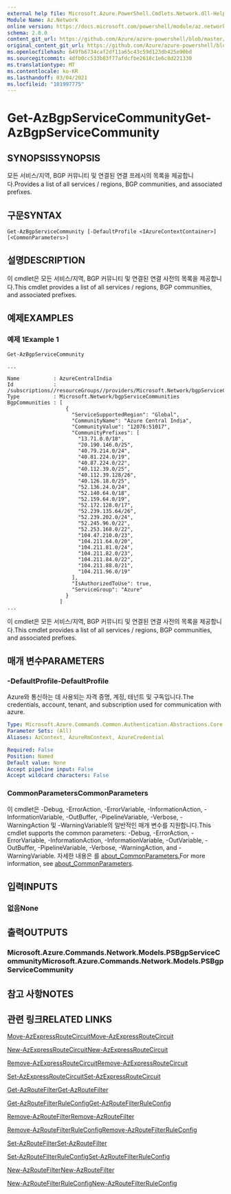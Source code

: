 ```yaml
---
external help file: Microsoft.Azure.PowerShell.Cmdlets.Network.dll-Help.xml
Module Name: Az.Network
online version: https://docs.microsoft.com/powershell/module/az.network/get-azbgpservicecommunity
schema: 2.0.0
content_git_url: https://github.com/Azure/azure-powershell/blob/master/src/Network/Network/help/Get-AzBgpServiceCommunity.md
original_content_git_url: https://github.com/Azure/azure-powershell/blob/master/src/Network/Network/help/Get-AzBgpServiceCommunity.md
ms.openlocfilehash: 649fb6734caf2df11a65c43c59d123db425e90bd
ms.sourcegitcommit: 4dfb0cc533b83f77afdcfbe2618c1e6c8d221330
ms.translationtype: MT
ms.contentlocale: ko-KR
ms.lasthandoff: 03/04/2021
ms.locfileid: "101997775"
---
```

# <span data-ttu-id="77abc-101">Get-AzBgpServiceCommunity</span><span class="sxs-lookup"><span data-stu-id="77abc-101">Get-AzBgpServiceCommunity</span></span>

## <span data-ttu-id="77abc-102">SYNOPSIS</span><span class="sxs-lookup"><span data-stu-id="77abc-102">SYNOPSIS</span></span>
<span data-ttu-id="77abc-103">모든 서비스/지역, BGP 커뮤니티 및 연결된 연결 프레시의 목록을 제공합니다.</span><span class="sxs-lookup"><span data-stu-id="77abc-103">Provides a list of all services / regions, BGP communities, and associated prefixes.</span></span>

## <span data-ttu-id="77abc-104">구문</span><span class="sxs-lookup"><span data-stu-id="77abc-104">SYNTAX</span></span>

```
Get-AzBgpServiceCommunity [-DefaultProfile <IAzureContextContainer>] [<CommonParameters>]
```

## <span data-ttu-id="77abc-105">설명</span><span class="sxs-lookup"><span data-stu-id="77abc-105">DESCRIPTION</span></span>
<span data-ttu-id="77abc-106">이 cmdlet은 모든 서비스/지역, BGP 커뮤니티 및 연결된 연결 사전의 목록을 제공합니다.</span><span class="sxs-lookup"><span data-stu-id="77abc-106">This cmdlet provides a list of all services / regions, BGP communities, and associated prefixes.</span></span>

## <span data-ttu-id="77abc-107">예제</span><span class="sxs-lookup"><span data-stu-id="77abc-107">EXAMPLES</span></span>

### <span data-ttu-id="77abc-108">예제 1</span><span class="sxs-lookup"><span data-stu-id="77abc-108">Example 1</span></span>
```
Get-AzBgpServiceCommunity

...

Name           : AzureCentralIndia
Id             : /subscriptions//resourceGroups//providers/Microsoft.Network/bgpServiceCommunities/AzureCentralIndia
Type           : Microsoft.Network/bgpServiceCommunities
BgpCommunities : [
                   {
                     "ServiceSupportedRegion": "Global",
                     "CommunityName": "Azure Central India",
                     "CommunityValue": "12076:51017",
                     "CommunityPrefixes": [
                       "13.71.0.0/18",
                       "20.190.146.0/25",
                       "40.79.214.0/24",
                       "40.81.224.0/19",
                       "40.87.224.0/22",
                       "40.112.39.0/25",
                       "40.112.39.128/26",
                       "40.126.18.0/25",
                       "52.136.24.0/24",
                       "52.140.64.0/18",
                       "52.159.64.0/19",
                       "52.172.128.0/17",
                       "52.239.135.64/26",
                       "52.239.202.0/24",
                       "52.245.96.0/22",
                       "52.253.168.0/22",
                       "104.47.210.0/23",
                       "104.211.64.0/20",
                       "104.211.81.0/24",
                       "104.211.82.0/23",
                       "104.211.84.0/22",
                       "104.211.88.0/21",
                       "104.211.96.0/19"
                     ],
                     "IsAuthorizedToUse": true,
                     "ServiceGroup": "Azure"
                   }
                 ]
...
```

<span data-ttu-id="77abc-109">이 cmdlet은 모든 서비스/지역, BGP 커뮤니티 및 연결된 연결 사전의 목록을 제공합니다.</span><span class="sxs-lookup"><span data-stu-id="77abc-109">This cmdlet provides a list of all services / regions, BGP communities, and associated prefixes.</span></span>

## <span data-ttu-id="77abc-110">매개 변수</span><span class="sxs-lookup"><span data-stu-id="77abc-110">PARAMETERS</span></span>

### <span data-ttu-id="77abc-111">-DefaultProfile</span><span class="sxs-lookup"><span data-stu-id="77abc-111">-DefaultProfile</span></span>
<span data-ttu-id="77abc-112">Azure와 통신하는 데 사용되는 자격 증명, 계정, 테넌트 및 구독입니다.</span><span class="sxs-lookup"><span data-stu-id="77abc-112">The credentials, account, tenant, and subscription used for communication with azure.</span></span>

```yaml
Type: Microsoft.Azure.Commands.Common.Authentication.Abstractions.Core.IAzureContextContainer
Parameter Sets: (All)
Aliases: AzContext, AzureRmContext, AzureCredential

Required: False
Position: Named
Default value: None
Accept pipeline input: False
Accept wildcard characters: False
```

### <span data-ttu-id="77abc-113">CommonParameters</span><span class="sxs-lookup"><span data-stu-id="77abc-113">CommonParameters</span></span>
<span data-ttu-id="77abc-114">이 cmdlet은 -Debug, -ErrorAction, -ErrorVariable, -InformationAction, -InformationVariable, -OutBuffer, -PipelineVariable, -Verbose, -WarningAction 및 -WarningVariable의 일반적인 매개 변수를 지원합니다.</span><span class="sxs-lookup"><span data-stu-id="77abc-114">This cmdlet supports the common parameters: -Debug, -ErrorAction, -ErrorVariable, -InformationAction, -InformationVariable, -OutVariable, -OutBuffer, -PipelineVariable, -Verbose, -WarningAction, and -WarningVariable.</span></span> <span data-ttu-id="77abc-115">자세한 내용은 를 [about_CommonParameters.](http://go.microsoft.com/fwlink/?LinkID=113216)</span><span class="sxs-lookup"><span data-stu-id="77abc-115">For more information, see [about_CommonParameters](http://go.microsoft.com/fwlink/?LinkID=113216).</span></span>

## <span data-ttu-id="77abc-116">입력</span><span class="sxs-lookup"><span data-stu-id="77abc-116">INPUTS</span></span>

### <span data-ttu-id="77abc-117">없음</span><span class="sxs-lookup"><span data-stu-id="77abc-117">None</span></span>

## <span data-ttu-id="77abc-118">출력</span><span class="sxs-lookup"><span data-stu-id="77abc-118">OUTPUTS</span></span>

### <span data-ttu-id="77abc-119">Microsoft.Azure.Commands.Network.Models.PSBgpServiceCommunity</span><span class="sxs-lookup"><span data-stu-id="77abc-119">Microsoft.Azure.Commands.Network.Models.PSBgpServiceCommunity</span></span>

## <span data-ttu-id="77abc-120">참고 사항</span><span class="sxs-lookup"><span data-stu-id="77abc-120">NOTES</span></span>

## <span data-ttu-id="77abc-121">관련 링크</span><span class="sxs-lookup"><span data-stu-id="77abc-121">RELATED LINKS</span></span>

[<span data-ttu-id="77abc-122">Move-AzExpressRouteCircuit</span><span class="sxs-lookup"><span data-stu-id="77abc-122">Move-AzExpressRouteCircuit</span></span>](Move-AzExpressRouteCircuit.md)

[<span data-ttu-id="77abc-123">New-AzExpressRouteCircuit</span><span class="sxs-lookup"><span data-stu-id="77abc-123">New-AzExpressRouteCircuit</span></span>](New-AzExpressRouteCircuit.md)

[<span data-ttu-id="77abc-124">Remove-AzExpressRouteCircuit</span><span class="sxs-lookup"><span data-stu-id="77abc-124">Remove-AzExpressRouteCircuit</span></span>](Remove-AzExpressRouteCircuit.md)

[<span data-ttu-id="77abc-125">Set-AzExpressRouteCircuit</span><span class="sxs-lookup"><span data-stu-id="77abc-125">Set-AzExpressRouteCircuit</span></span>](Set-AzExpressRouteCircuit.md)

[<span data-ttu-id="77abc-126">Get-AzRouteFilter</span><span class="sxs-lookup"><span data-stu-id="77abc-126">Get-AzRouteFilter</span></span>](Get-AzRouteFilter.md)

[<span data-ttu-id="77abc-127">Get-AzRouteFilterRuleConfig</span><span class="sxs-lookup"><span data-stu-id="77abc-127">Get-AzRouteFilterRuleConfig</span></span>](Get-AzRouteFilterRuleConfig.md)

[<span data-ttu-id="77abc-128">Remove-AzRouteFilter</span><span class="sxs-lookup"><span data-stu-id="77abc-128">Remove-AzRouteFilter</span></span>](Remove-AzRouteFilter.md)

[<span data-ttu-id="77abc-129">Remove-AzRouteFilterRuleConfig</span><span class="sxs-lookup"><span data-stu-id="77abc-129">Remove-AzRouteFilterRuleConfig</span></span>](Remove-AzRouteFilterRuleConfig.md)

[<span data-ttu-id="77abc-130">Set-AzRouteFilter</span><span class="sxs-lookup"><span data-stu-id="77abc-130">Set-AzRouteFilter</span></span>](Set-AzRouteFilter.md)

[<span data-ttu-id="77abc-131">Set-AzRouteFilterRuleConfig</span><span class="sxs-lookup"><span data-stu-id="77abc-131">Set-AzRouteFilterRuleConfig</span></span>](Set-AzRouteFilterRuleConfig.md)

[<span data-ttu-id="77abc-132">New-AzRouteFilter</span><span class="sxs-lookup"><span data-stu-id="77abc-132">New-AzRouteFilter</span></span>](New-AzRouteFilter.md)

[<span data-ttu-id="77abc-133">New-AzRouteFilterRuleConfig</span><span class="sxs-lookup"><span data-stu-id="77abc-133">New-AzRouteFilterRuleConfig</span></span>](New-AzRouteFilterRuleConfig.md)
